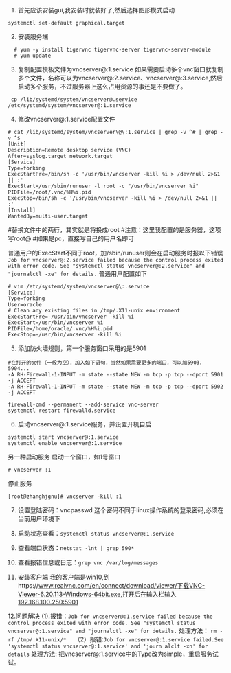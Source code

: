 
1. 首先应该安装gui,我安装时就装好了,然后选择图形模式启动
  ```
  systemctl set-default graphical.target
  ```
2. 安装服务端
```
  # yum -y install tigervnc tigervnc-server tigervnc-server-module
  # yum update
  ```
3. 复制配置模板文件为vncserver@:1.service
  如果需要启动多个vnc窗口就复制多个文件，名称可以为vncserver@:2.service、vncserver@:3.service,然后启动多个服务，不过服务器上这么占用资源的事还是不要做了。
  ```
   cp /lib/systemd/system/vncserver@.service /etc/systemd/system/vncserver@:1.service
   ```
4. 修改vncserver@:1.service配置文件
```
# cat /lib/systemd/system/vncserver\@\:1.service | grep -v ^# | grep -v ^$  
[Unit]  
Description=Remote desktop service (VNC)  
After=syslog.target network.target  
[Service]  
Type=forking  
ExecStartPre=/bin/sh -c '/usr/bin/vncserver -kill %i > /dev/null 2>&1 || :'  
ExecStart=/usr/sbin/runuser -l root -c "/usr/bin/vncserver %i"  
PIDFile=/root/.vnc/%H%i.pid  
ExecStop=/bin/sh -c '/usr/bin/vncserver -kill %i > /dev/null 2>&1 || :'  
[Install]  
WantedBy=multi-user.target
```
#替换文件中的两行，其实就是将<user>换成root
#注意：这里我配置的是服务器，这项写root@
#如果是pc，直接写自己的用户名即可

普通用户的ExecStart不同于root，加/sbin/runuser则会在启动服务时报以下错误```
Job for vncserver@:2.service failed because the control process exited with error code. See "systemctl status vncserver@:2.service" and "journalctl -xe" for details.```
普通用户配置如下
```
# vim /etc/systemd/system/vncserver@\:.service
[Service]
Type=forking
User=oracle
# Clean any existing files in /tmp/.X11-unix environment
ExecStartPre=-/usr/bin/vncserver -kill %i
ExecStart=/usr/bin/vncserver %i
PIDFile=/home/oracle/.vnc/%H%i.pid
ExecStop=-/usr/bin/vncserver -kill %i
```
5. 添加防火墙规则，第一个服务窗口采用的是5901
```vim /etc/sysconfig/iptables
#在打开的文件（一般为空），加入如下语句，当然如果需要更多的端口，可以加5903，5904...
-A RH-Firewall-1-INPUT -m state --state NEW -m tcp -p tcp --dport 5901 -j ACCEPT
-A RH-Firewall-1-INPUT -m state --state NEW -m tcp -p tcp --dport 5902 -j ACCEPT

firewall-cmd --permanent --add-service vnc-server
systemctl restart firewalld.service
```
6. 启动vncserver@:1.service服务，并设置开机自启
```
systemctl start vncserver@:1.service 
systemctl enable vncserver@:1.service
```
另一种启动服务
启动一个窗口，如1号窗口
```
# vncserver :1
```
停止服务
```
[root@zhanghjgnu]# vncserver -kill :1
```
7. 设置登陆密码：vncpasswd
这个密码不同于linux操作系统的登录密码,必须在当前用户环境下

8. 启动状态查看：```systemctl status vncserver@:1.service```

9. 查看端口状态：```netstat -lnt | grep 590*```

10. 查看报错信息或日志：```grep vnc /var/log/messages```

11. 安装客户端
我的客户端是win10,到https://www.realvnc.com/en/connect/download/viewer/下载VNC-Viewer-6.20.113-Windows-64bit.exe,打开后在输入栏输入192.168.100.250:5901

12.问题解决
(1).报错：```Job for vncserver@:1.service failed because the control process exited with error code. See "systemctl status vncserver@:1.service" and "journalctl -xe" for details.```
处理方法：
```rm -rf /tmp/.X11-unix/*  ```
（2）报错:```Job for vncserver@:1.service failed.See 'systemctl status vncserver@:1.service' and 'journ alclt -xn' for details```
处理方法:
把vncserver@:1.service中的Type改为simple，重启服务试试。
